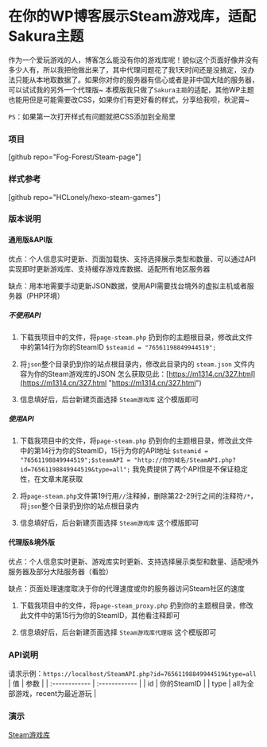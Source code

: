 # 在你的WP博客展示Steam游戏库，适配Sakura主题
作为一个爱玩游戏的人，博客怎么能没有你的游戏库呢！貌似这个页面好像并没有多少人有，所以我把他做出来了，其中代理问题花了我1天时间还是没搞定，没办法只能从本地取数据了。如果你对你的服务器有信心或者是非中国大陆的服务器，可以试试我的另外一个代理版~
本模版我只做了`Sakura主题`的适配，其他WP主题也能用但是可能需要改CSS，如果你们有更好看的样式，分享给我呗，秋泥膏~

`PS`：如果第一次打开样式有问题就把CSS添加到全局里

### 项目
[github repo="Fog-Forest/Steam-page"]

### 样式参考
[github repo="HCLonely/hexo-steam-games"]

### 版本说明
#### 通用版&API版
优点：个人信息实时更新、页面加载快、支持选择展示类型和数量、可以通过API实现即时更新游戏库、支持缓存游戏库数据、适配所有地区服务器

缺点：用本地需要手动更新JSON数据，使用API需要找台境外的虚拟主机或者服务器（PHP环境）

##### 不使用API
1. 下载我项目中的文件，将`page-steam.php` 扔到你的主题根目录，修改此文件中的第14行为你的SteamID
`$steamid = "76561198849944519";`

2. 将`json`整个目录扔到你的站点根目录内，修改此目录内的 `steam.json` 文件内容为你的Steam游戏库的JSON
	怎么获取见此：[https://m1314.cn/327.html](https://m1314.cn/327.html "https://m1314.cn/327.html")

3. 信息填好后，后台新建页面选择 `Steam游戏库` 这个模版即可

##### 使用API
1. 下载我项目中的文件，将`page-steam.php` 扔到你的主题根目录，修改此文件中的第14行为你的SteamID，15行为你的API地址
`$steamid = "76561198849944519";$steamAPI = "http://你的域名/SteamAPI.php?id=76561198849944519&type=all";`
我免费提供了两个API但是不保证稳定性，在文章末尾获取

2. 将`page-steam.php`文件第19行用`//`注释掉，删除第22-29行之间的注释符`/*`，将`json`整个目录扔到你的站点根目录内

3. 信息填好后，后台新建页面选择 `Steam游戏库` 这个模版即可

#### 代理版&境外版
优点：个人信息实时更新、游戏库实时更新、支持选择展示类型和数量、适配境外服务器及部分大陆服务器（看脸）

缺点：页面处理速度取决于你的代理速度或你的服务器访问Steam社区的速度


1. 下载我项目中的文件，将`page-steam_proxy.php` 扔到你的主题根目录，修改此文件中的第15行为你的SteamID，其他看注释即可

2. 信息填好后，后台新建页面选择 `Steam游戏库代理版` 这个模版即可

### API说明
请求示例：`https://localhost/SteamAPI.php?id=76561198849944519&type=all`
| 值  | 参数  |
| :------------ | :------------ |
| id  | 你的SteamID  |
| type  | all为全部游戏，recent为最近游玩  |

### 演示
[Steam游戏库](https://m1314.cn/game/ "Steam游戏库")
